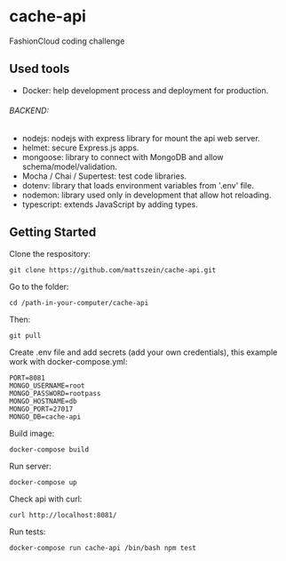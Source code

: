 # cache-api
FashionCloud coding challenge 

## Used tools
- Docker: help development process and deployment for production.

###### BACKEND:
- nodejs: nodejs with express library for mount the api web server.
- helmet: secure Express.js apps.
- mongoose: library to connect with MongoDB and allow schema/model/validation.
- Mocha / Chai / Supertest: test code libraries.
- dotenv: library that loads environment variables from '.env' file.
- nodemon: library used only in development that allow hot reloading.
- typescript: extends JavaScript by adding types.

## Getting Started

Clone the respository:
```
git clone https://github.com/mattszein/cache-api.git
```

Go to the folder:
```
cd /path-in-your-computer/cache-api
```

Then:

```
git pull
```

Create .env file and add secrets (add your own credentials), this example work with docker-compose.yml:
```
PORT=8081
MONGO_USERNAME=root
MONGO_PASSWORD=rootpass
MONGO_HOSTNAME=db
MONGO_PORT=27017
MONGO_DB=cache-api

```

Build image:

```
docker-compose build
```

Run server:
```
docker-compose up
```

Check api with curl:

```
curl http://localhost:8081/
```

Run tests:
```
docker-compose run cache-api /bin/bash npm test
```
